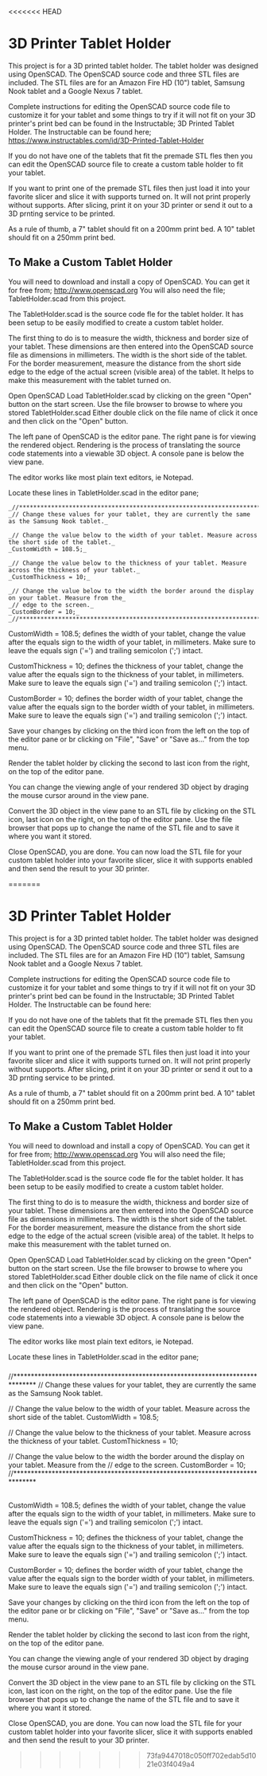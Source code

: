 <<<<<<< HEAD
# 3D Printer Tablet Holder
This project is for a 3D printed tablet holder. The tablet holder was designed using OpenSCAD. The OpenSCAD source code and three STL files are included. The STL files are for an Amazon Fire HD (10") tablet, Samsung Nook tablet and a Google Nexus 7 tablet.

Complete instructions for editing the OpenSCAD source code file to customize it for your tablet and some things to try if it will not fit on your 3D printer's print bed can be found in the Instructable; 3D Printed Tablet Holder. The Instructable can be found here; https://www.instructables.com/id/3D-Printed-Tablet-Holder

If you do not have one of the tablets that fit the premade STL fles then you can edit the OpenSCAD source file to create a custom table holder to fit your tablet.

If you want to print one of the premade STL files then just load it into your favorite slicer and slice it with supports turned on. It will not print properly without supports. After slicing, print it on your 3D printer or send it out to a 3D prnting service to be printed.

As a rule of thumb, a 7" tablet should fit on a 200mm print bed. A 10" tablet should fit on a 250mm print bed.
 
## To Make a Custom Tablet Holder
You will need to download and install a copy of OpenSCAD. You can get it for free from; http://www.openscad.org
You will also need the file; TabletHolder.scad from this project.

The TabletHolder.scad is the source code fle for the tablet holder. It has been setup to be easily modified to create a custom tablet holder.

The first thing to do is to measure the width, thickness and border size of your tablet. These dimensions are then entered into the OpenSCAD source file as dimensions in millimeters. The width is the short side of the tablet. For the border measurement, measure the distance from the short side edge to the edge of the actual screen (visible area) of the tablet. It helps to make this measurement with the tablet turned on. 

Open OpenSCAD
Load TabletHolder.scad by clicking on the green "Open" button on the start screen.
Use the file browser to browse to where you stored TabletHolder.scad
Either double click on the file name of click it once and then click on the "Open" button.

The left pane of OpenSCAD is the editor pane. The right pane is for viewing the rendered object. Rendering is the process of translating the source code statements into a viewable 3D object. A console pane is below the view pane.

The editor works like most plain text editors, ie Notepad.

Locate these lines in TabletHolder.scad in the editor pane;

    _//******************************************************************************_
    _// Change these values for your tablet, they are currently the same as the Samsung Nook tablet._

    _// Change the value below to the width of your tablet. Measure across the short side of the tablet._
    _CustomWidth = 108.5;_

    _// Change the value below to the thickness of your tablet. Measure across the thickness of your tablet._
    _CustomThickness = 10;_

    _// Change the value below to the width the border around the display on your tablet. Measure from the_
    _// edge to the screen._
    _CustomBorder = 10;_
    _//******************************************************************************_

CustomWidth = 108.5; defines the width of your tablet, change the value after the equals sign to the width of your tablet, in millimeters. Make sure to leave the equals sign ('=') and trailing semicolon (';') intact.

CustomThickness = 10; defines the thickness of your tablet, change the value after the equals sign to the thickness of your tablet, in millimeters. Make sure to leave the equals sign ('=') and trailing semicolon (';') intact.

CustomBorder = 10; defines the border width of your tablet, change the value after the equals sign to the border width of your tablet, in millimeters. Make sure to leave the equals sign ('=') and trailing semicolon (';') intact.

Save your changes by clicking on the third icon from the left on the top of the editor pane or br clicking on "File", "Save" or "Save as..." from the top menu.

Render the tablet holder by clicking the second to last icon from the right, on the top of the editor pane.

You can change the viewing angle of your rendered 3D object by draging the mouse cursor around in the view pane.

Convert the 3D object in the view pane to an STL file by clicking on the STL icon, last icon on the right, on the top of the editor pane. Use the file browser that pops up to change the name of the STL file and to save it where you want it stored.

Close OpenSCAD, you are done. You can now load the STL file for your custom tablet holder into your favorite slicer, slice it with supports enabled and then send the result to your 3D printer.

=======
# 3D Printer Tablet Holder
This project is for a 3D printed tablet holder. The tablet holder was designed using OpenSCAD. The OpenSCAD source code and three STL files are included. The STL files are for an Amazon Fire HD (10") tablet, Samsung Nook tablet and a Google Nexus 7 tablet.

Complete instructions for editing the OpenSCAD source code file to customize it for your tablet and some things to try if it will not fit on your 3D printer's print bed can be found in the Instructable; 3D Printed Tablet Holder. The Instructable can be found here: 

If you do not have one of the tablets that fit the premade STL fles then you can edit the OpenSCAD source file to create a custom table holder to fit your tablet.

If you want to print one of the premade STL files then just load it into your favorite slicer and slice it with supports turned on. It will not print properly without supports. After slicing, print it on your 3D printer or send it out to a 3D prnting service to be printed.

As a rule of thumb, a 7" tablet should fit on a 200mm print bed. A 10" tablet should fit on a 250mm print bed.
 
## To Make a Custom Tablet Holder
You will need to download and install a copy of OpenSCAD. You can get it for free from; http://www.openscad.org
You will also need the file; TabletHolder.scad from this project.

The TabletHolder.scad is the source code fle for the tablet holder. It has been setup to be easily modified to create a custom tablet holder.

The first thing to do is to measure the width, thickness and border size of your tablet. These dimensions are then entered into the OpenSCAD source file as dimensions in millimeters. The width is the short side of the tablet. For the border measurement, measure the distance from the short side edge to the edge of the actual screen (visible area) of the tablet. It helps to make this measurement with the tablet turned on. 

Open OpenSCAD
Load TabletHolder.scad by clicking on the green "Open" button on the start screen.
Use the file browser to browse to where you stored TabletHolder.scad
Either double click on the file name of click it once and then click on the "Open" button.

The left pane of OpenSCAD is the editor pane. The right pane is for viewing the rendered object. Rendering is the process of translating the source code statements into a viewable 3D object. A console pane is below the view pane.

The editor works like most plain text editors, ie Notepad.

Locate these lines in TabletHolder.scad in the editor pane;
###
//******************************************************************************
// Change these values for your tablet, they are currently the same as the Samsung Nook tablet.

// Change the value below to the width of your tablet. Measure across the short side of the tablet.
CustomWidth = 108.5;

// Change the value below to the thickness of your tablet. Measure across the thickness of your tablet.
CustomThickness = 10;

// Change the value below to the width the border around the display on your tablet. Measure from the
// edge to the screen.
CustomBorder = 10;
//******************************************************************************
##
CustomWidth = 108.5; defines the width of your tablet, change the value after the equals sign to the width of your tablet, in millimeters. Make sure to leave the equals sign ('=') and trailing semicolon (';') intact.

CustomThickness = 10; defines the thickness of your tablet, change the value after the equals sign to the thickness of your tablet, in millimeters. Make sure to leave the equals sign ('=') and trailing semicolon (';') intact.

CustomBorder = 10; defines the border width of your tablet, change the value after the equals sign to the border width of your tablet, in millimeters. Make sure to leave the equals sign ('=') and trailing semicolon (';') intact.

Save your changes by clicking on the third icon from the left on the top of the editor pane or br clicking on "File", "Save" or "Save as..." from the top menu.

Render the tablet holder by clicking the second to last icon from the right, on the top of the editor pane.

You can change the viewing angle of your rendered 3D object by draging the mouse cursor around in the view pane.

Convert the 3D object in the view pane to an STL file by clicking on the STL icon, last icon on the right, on the top of the editor pane. Use the file browser that pops up to change the name of the STL file and to save it where you want it stored.

Close OpenSCAD, you are done. You can now load the STL file for your custom tablet holder into your favorite slicer, slice it with supports enabled and then send the result to your 3D printer.

>>>>>>> 73fa9447018c050ff702edab5d1021e03f4049a4
